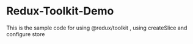 # Redux-Toolkit-Demo

This is the sample code for using @redux/toolkit , using createSlice and configure store 
